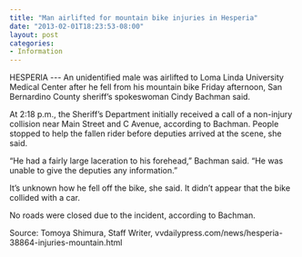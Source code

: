 ```yaml
---
title: "Man airlifted for mountain bike injuries in Hesperia"
date: "2013-02-01T18:23:53-08:00"
layout: post
categories:
- Information
---
```


HESPERIA --- An unidentified male was airlifted to Loma Linda University Medical Center after he fell from his mountain bike Friday afternoon, San Bernardino County sheriff’s spokeswoman Cindy Bachman said.  
  
At 2:18 p.m., the Sheriff’s Department initially received a call of a non-injury collision near Main Street and C Avenue, according to Bachman. People stopped to help the fallen rider before deputies arrived at the scene, she said.

“He had a fairly large laceration to his forehead,” Bachman said. “He was unable to give the deputies any information.”

It’s unknown how he fell off the bike, she said. It didn’t appear that the bike collided with a car.

No roads were closed due to the incident, according to Bachman.

Source: Tomoya Shimura, Staff Writer, vvdailypress.com/news/hesperia-38864-injuries-mountain.html